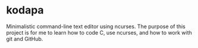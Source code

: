 kodapa
======
Minimalistic command-line text editor using ncurses.
The purpose of this project is for me to learn how to code C, use ncurses, and how to work with git and GitHub.
